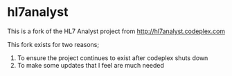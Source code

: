 # hl7analyst
This is a fork of the HL7 Analyst project from http://hl7analyst.codeplex.com

This fork exists for two reasons;
1. To ensure the project continues to exist after codeplex shuts down
2. To make some updates that I feel are much needed

